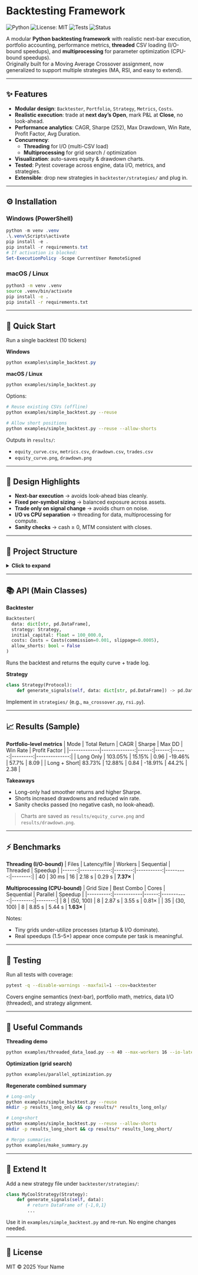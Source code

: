 # Backtesting Framework

![Python](https://img.shields.io/badge/Python-3.10%2B-blue)
![License: MIT](https://img.shields.io/badge/License-MIT-green.svg)
![Tests](https://img.shields.io/badge/Tests-Pytest-brightgreen)
![Status](https://img.shields.io/badge/Status-Active-success)

A modular **Python backtesting framework** with realistic next-bar execution, portfolio accounting, performance metrics, **threaded** CSV loading (I/O-bound speedups), and **multiprocessing** for parameter optimization (CPU-bound speedups).  
Originally built for a Moving Average Crossover assignment, now generalized to support multiple strategies (MA, RSI, and easy to extend).

---

## ✨ Features
- **Modular design**: `Backtester`, `Portfolio`, `Strategy`, `Metrics`, `Costs`.
- **Realistic execution**: trade at **next day’s Open**, mark P&L at **Close**, no look-ahead.
- **Performance analytics**: CAGR, Sharpe (252), Max Drawdown, Win Rate, Profit Factor, Avg Duration.
- **Concurrency**:  
  - **Threading** for I/O (multi-CSV load)  
  - **Multiprocessing** for grid search / optimization
- **Visualization**: auto-saves equity & drawdown charts.
- **Tested**: Pytest coverage across engine, data I/O, metrics, and strategies.
- **Extensible**: drop new strategies in `backtester/strategies/` and plug in.

---

## ⚙️ Installation

### Windows (PowerShell)
```powershell
python -m venv .venv
.\.venv\Scripts\activate
pip install -e .
pip install -r requirements.txt
# If activation is blocked:
Set-ExecutionPolicy -Scope CurrentUser RemoteSigned
```

### macOS / Linux
```bash
python3 -m venv .venv
source .venv/bin/activate
pip install -e .
pip install -r requirements.txt
```

---

## 🚀 Quick Start

Run a single backtest (10 tickers)

**Windows**
```powershell
python examples\simple_backtest.py
```

**macOS / Linux**
```bash
python examples/simple_backtest.py
```

Options:
```bash
# Reuse existing CSVs (offline)
python examples/simple_backtest.py --reuse

# Allow short positions
python examples/simple_backtest.py --reuse --allow-shorts
```

Outputs in `results/`:
- `equity_curve.csv`, `metrics.csv`, `drawdown.csv`, `trades.csv`
- `equity_curve.png`, `drawdown.png`

---

## 🧱 Design Highlights
- **Next-bar execution** → avoids look-ahead bias cleanly.  
- **Fixed per-symbol sizing** → balanced exposure across assets.  
- **Trade only on signal change** → avoids churn on noise.  
- **I/O vs CPU separation** → threading for data, multiprocessing for compute.  
- **Sanity checks** → cash ≥ 0, MTM consistent with closes.

---

## 🧩 Project Structure
<details>
<summary><b>Click to expand</b></summary>

```
backtester/
├─ engine.py            # core backtesting loop
├─ portfolio.py         # positions, cash & fills
├─ metrics.py           # performance analytics
├─ strategy.py          # base strategy class
├─ dataio.py            # threaded CSV loading
├─ utils.py             # timing, helpers
└─ strategies/
   ├─ ma_crossover.py
   └─ rsi.py

examples/
├─ simple_backtest.py
├─ threaded_data_load.py
├─ parallel_optimization.py
├─ strategy_rsi_demo.py
└─ make_summary.py

tests/
├─ test_engine.py
├─ test_portfolio.py
├─ test_metrics.py
├─ test_strategy.py
├─ test_dataio.py
└─ test_min_coverage.py

data/      # ignored by git
results/   # ignored by git
```
</details>

---

## 📚 API (Main Classes)

**Backtester**
```python
Backtester(
  data: dict[str, pd.DataFrame],
  strategy: Strategy,
  initial_capital: float = 100_000.0,
  costs: Costs = Costs(commission=0.001, slippage=0.0005),
  allow_shorts: bool = False
)
```
Runs the backtest and returns the equity curve + trade log.

**Strategy**
```python
class Strategy(Protocol):
    def generate_signals(self, data: dict[str, pd.DataFrame]) -> pd.DataFrame: ...
```
Implement in `strategies/` (e.g., `ma_crossover.py`, `rsi.py`).

---

## 📈 Results (Sample)

**Portfolio-level metrics**
| Mode        | Total Return | CAGR  | Sharpe | Max DD | Win Rate | Profit Factor |
|-------------|--------------:|------:|------:|------:|---------:|--------------:|
| Long Only   | 103.05%       | 15.15% | 0.96  | -19.46% | 57.7%   | 8.09 |
| Long + Short| 83.73%        | 12.88% | 0.84  | -18.91% | 44.2%   | 2.38 |

**Takeaways**
- Long-only had smoother returns and higher Sharpe.  
- Shorts increased drawdowns and reduced win rate.  
- Sanity checks passed (no negative cash, no look-ahead).

> Charts are saved as `results/equity_curve.png` and `results/drawdown.png`.

---

## ⚡ Benchmarks

**Threading (I/O-bound)**
| Files | Latency/file | Workers | Sequential | Threaded | Speedup |
|------:|-------------:|--------:|-----------:|---------:|--------:|
| 40    | 30 ms        | 16      | 2.18 s     | 0.29 s   | **7.37×** |

**Multiprocessing (CPU-bound)**
| Grid Size | Best Combo | Cores | Sequential | Parallel | Speedup |
|----------:|------------|------:|-----------:|---------:|--------:|
| 8         | (50, 100)  | 8     | 2.87 s     | 3.55 s   | 0.81×   |
| 35        | (30, 100)  | 8     | 8.85 s     | 5.44 s   | **1.63×** |

Notes:
- Tiny grids under-utilize processes (startup & I/O dominate).  
- Real speedups (1.5–5×) appear once compute per task is meaningful.

---

## 🧪 Testing
Run all tests with coverage:
```bash
pytest -q --disable-warnings --maxfail=1 --cov=backtester
```
Covers engine semantics (next-bar), portfolio math, metrics, data I/O (threaded), and strategy alignment.

---

## 🔧 Useful Commands

**Threading demo**
```bash
python examples/threaded_data_load.py --n 40 --max-workers 16 --io-latency-ms 30
```

**Optimization (grid search)**
```bash
python examples/parallel_optimization.py
```

**Regenerate combined summary**
```bash
# Long-only
python examples/simple_backtest.py --reuse
mkdir -p results_long_only && cp results/* results_long_only/

# Long+short
python examples/simple_backtest.py --reuse --allow-shorts
mkdir -p results_long_short && cp results/* results_long_short/

# Merge summaries
python examples/make_summary.py
```

---

## 🧭 Extend It
Add a new strategy file under `backtester/strategies/`:
```python
class MyCoolStrategy(Strategy):
    def generate_signals(self, data):
        # return DataFrame of {-1,0,1}
        ...
```
Use it in `examples/simple_backtest.py` and re-run. No engine changes needed.

---

## 📝 License
MIT © 2025 Your Name
